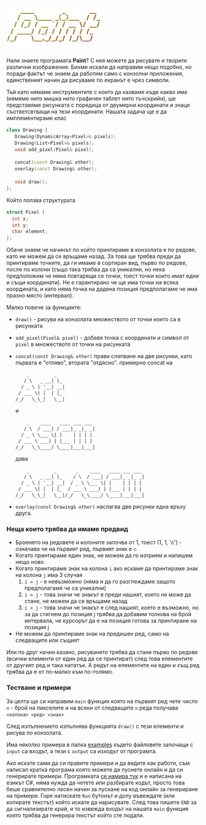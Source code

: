 ![Paint](./paint.png)

Нали знаете програмата __Paint__?
С нея можете да рисувате и творите различни изображения. Бихме искали да направим нещо подобно, но поради фактът че знаем да работим само с конзолни приложения, единственият начин да рисуваме по екранът е чрез символи.

Тъй като нямаме инструментите с които да казваме къде какво има (нямяме нито мишка нито графичен таблет нито тъчскрийн), ще представяме рисунката с поредица от двумерни координати и знаци съответсвтващи на тези координати.
Нашата задача ще е да имплементираме клас
```c++
class Drawing {
   Drawing(DynamicArray<Pixel>& pixels);
   Drawing(List<Pixel>& pixels); 
   void add_pixel(Pixel& pixel);

   concat(const Drawing& other);
   overlay(const Drawing& other);

   void draw();
};
```
Който ползва структурата
```c++
struct Pixel {
  int x;
  int y;
  char element;
};
```

Обаче знаем че начинът по който принтираме в конзолата е по редове, като не можем да се връщаме назад. За това ще трябва преди да принтираме точките, да ги имаме в сортиран вид, първо по редове, после по колони (също така трябва да са уникални, но нека предположим че няма повтарящи се точки, тоест точки които имат едни и същи координати). Не е гарантирано че ще има точки на всяка координата, и като няма точка на дадена позиция предполагаме че има празно място (интервал).

Малко повече за функциите:
- `draw()` - рисува на конзолата множеството от точки които са в рисунката
- `add_pixel(Pixel& pixel)` - добавя точка с координати и символ от `pixel` в множеството от точки на рисунката
- `concat(const Drawing& other)` прави слепване на две рисунки, като първата е "отляво", втората "отдясно".
   примерно concat на
   ```
       _         _   
      / \   _ __| |_ 
     / _ \ | '__| __|
    / ___ \| |  | |_ 
   /_/   \_\_|   \__|
   ```
   и
   ```
       _    ____   ____ ___ ___ 
      / \  / ___| / ___|_ _|_ _|
     / _ \ \___ \| |    | | | | 
    / ___ \ ___) | |___ | | | | 
   /_/   \_\____/ \____|___|___|
   ```

   дава

   ```
       _         _       _    ____   ____ ___ ___ 
      / \   _ __| |_    / \  / ___| / ___|_ _|_ _|
     / _ \ | '__| __|  / _ \ \___ \| |    | | | | 
    / ___ \| |  | |_  / ___ \ ___) | |___ | | | | 
   /_/   \_\_|   \__|/_/   \_\____/ \____|___|___|
   ```
- `overlay(const Drawing& other)` наслагва две рисунки една връху друга.

### Неща които трябва да имаме предвид
- Броенето на редовете и колоните започва от 1, тоест (1, 1, 'c') - означава че на първият ред, първият знак е `c`.
- Когато принтираме един знак, не можем да го изтрием и напишем нещо ново.
- Когато принтираме знак на колона `i` ако искаме да принтираме знак на колона `j` има 3 случая
  1. `i = j` - е невъзможно (няма и да го разглеждаме защото предполагаме че са уникални)
  2. `i > j` - това значи че знакът е преди нашият, което не може да стане, не можем да се връщаме назад
  3. `i < j` - това значи че знакът е след нашият, което е възможно, но за да стигнем до позиция j трябва да добавим толкова на брой интервала, че курсорът да е на позиция готова за принтиране на позиция j
- Не можем да принтираме знак на предишен ред, само на следващите или същият

Или по друг начин казано, рисуването трябва да стане първо по редове (всички елементи от един ред да се принтират) след това елементите от другият ред и така нататък.
А редът на елементите на един и същ ред трябва да е от по-малко към по-голямо.

### Тестване и примери
За целта ще си направим `main` функция която на първият ред чете число `n` - брой на пикселите и на всеки от следващите `n` реда получава `<колона> <ред> <знак>`

След изпълнението изпълнява функцията `draw()` с тези елементи и рисува по конзолата.

Има няколко примера в папка [examples](./examples/) където файловете започащи с `input` са входът, а тези с `output` са изходът от програмта.

Ако искате сами да си правите примери и да видите как работи, съм написал кратка програма която можете да пуснете онлайн и да си генерирате примери.
Програмката [се намира тук](https://dotnetfiddle.net/Q6iF9u) и е написана на езикът C#, няма нужда да четете или разбирате кодът, просто това беше сравнително лесен начин за пускане на код онлайн за генериране на примери.
Горе натискате `Run` бутонът и долу въвеждате (или копирате текстът) който искате да нарисувате. След това пишете `END` за да сигнализирате край, и то извежда входът на нашата `main` функция която трябва да генерира текстът който сте подали.
